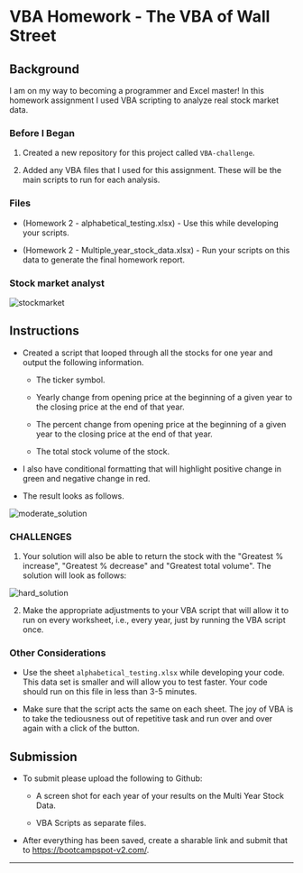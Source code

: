 # VBA Homework - The VBA of Wall Street

## Background

I am on my way to becoming a programmer and Excel master! In this homework assignment I used VBA scripting to analyze real stock market data. 

### Before I Began

1. Created a new repository for this project called `VBA-challenge`. 

2. Added any VBA files that I used for this assignment. These will be the main scripts to run for each analysis.

### Files

* (Homework 2 - alphabetical_testing.xlsx) - Use this while developing your scripts.

* (Homework 2 - Multiple_year_stock_data.xlsx) - Run your scripts on this data to generate the final homework report.

### Stock market analyst

![stockmarket](https://user-images.githubusercontent.com/66078772/101683069-11680800-3a2a-11eb-93c3-d37825327a60.jpg)

## Instructions

* Created a script that looped through all the stocks for one year and output the following information.

  * The ticker symbol.

  * Yearly change from opening price at the beginning of a given year to the closing price at the end of that year.

  * The percent change from opening price at the beginning of a given year to the closing price at the end of that year.

  * The total stock volume of the stock.

* I also have conditional formatting that will highlight positive change in green and negative change in red.

* The result looks as follows.

![moderate_solution](https://user-images.githubusercontent.com/66078772/101683041-07dea000-3a2a-11eb-8e57-b48e61686a9d.png)

### CHALLENGES

1. Your solution will also be able to return the stock with the "Greatest % increase", "Greatest % decrease" and "Greatest total volume". The solution will look as follows:

![hard_solution](https://user-images.githubusercontent.com/66078772/101683061-0dd48100-3a2a-11eb-94b4-16d3819ed7c1.png)

2. Make the appropriate adjustments to your VBA script that will allow it to run on every worksheet, i.e., every year, just by running the VBA script once.

### Other Considerations

* Use the sheet `alphabetical_testing.xlsx` while developing your code. This data set is smaller and will allow you to test faster. Your code should run on this file in less than 3-5 minutes.

* Make sure that the script acts the same on each sheet. The joy of VBA is to take the tediousness out of repetitive task and run over and over again with a click of the button.

## Submission

* To submit please upload the following to Github:

  * A screen shot for each year of your results on the Multi Year Stock Data.

  * VBA Scripts as separate files.

* After everything has been saved, create a sharable link and submit that to <https://bootcampspot-v2.com/>.

- - -
